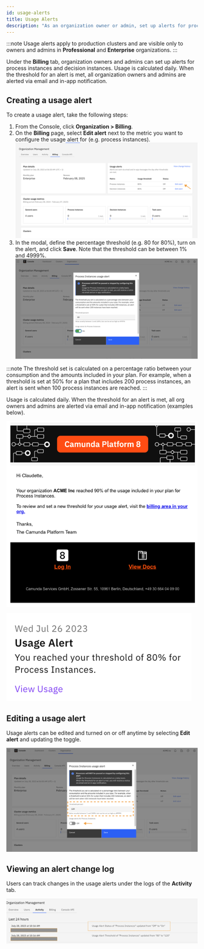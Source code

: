 ```yaml
---
id: usage-alerts
title: Usage Alerts
description: "As an organization owner or admin, set up alerts for process instances and decision instances."
---
```


:::note
Usage alerts apply to production clusters and are visible only to owners and admins in **Professional** and **Enterprise** organizations.
:::

Under the **Billing** tab, organization owners and admins can set up alerts for process instances and decision instances.
Usage is calculated daily. When the threshold for an alert is met, all organization owners and admins are alerted via email and in-app notification.

## Creating a usage alert

To create a usage alert, take the following steps:

1. From the Console, click **Organization > Billing**.
2. On the **Billing** page, select **Edit alert** next to the metric you want to configure the usage alert for (e.g. process instances).
   ![Edit Usage Alert](./img/edit_usage_alert.png)
3. In the modal, define the percentage threshold (e.g. 80 for 80%), turn on the alert, and click **Save**. Note that the threshold can be between 1% and 4999%.
   ![Set Alert](./img/set_up_usage_alert.png)

:::note
The threshold set is calculated on a percentage ratio between your consumption and the amounts included in your plan.
For example, when a threshold is set at 50% for a plan that includes 200 process instances, an alert is sent when 100 process instances are reached.
:::

Usage is calculated daily. When the threshold for an alert is met, all org owners and admins are alerted via email and in-app notification (examples below).

![Set Alert](./img/email_usage_alert.png)

![Set Alert](./img/notification_usage_alert.png)

## Editing a usage alert

Usage alerts can be edited and turned on or off anytime by selecting **Edit alert** and updating the toggle.

![Turn Off Alert](./img/turn_off_usage_alert.png)

## Viewing an alert change log

Users can track changes in the usage alerts under the logs of the **Activity** tab.

![Usage Alert Logs](./img/usage_alerts_logs.png)
